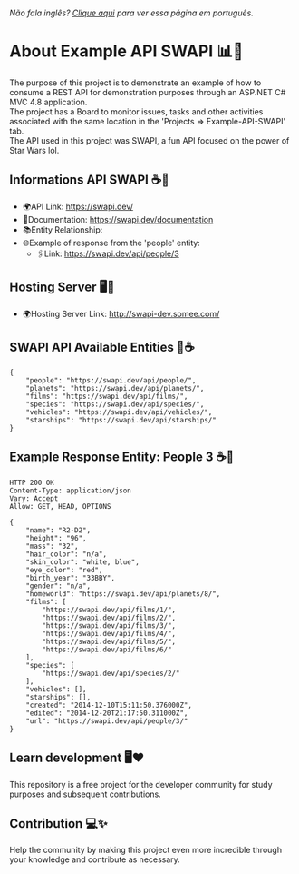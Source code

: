 <h6> Não fala inglês? <a href="https://github.com/michaelviveiros/Exemplo-API-SWAPI/blob/main/master/README.md">Clique aqui</a> para ver essa página em português.</h6>

# About Example API SWAPI 📊📜
The purpose of this project is to demonstrate an example of how to consume a REST API for demonstration purposes through an ASP.NET C# MVC 4.8 application.<br/>
The project has a Board to monitor issues, tasks and other activities associated with the same location in the 'Projects => Example-API-SWAPI' tab.<br/>
The API used in this project was SWAPI, a fun API focused on the power of Star Wars lol.

## Informations API SWAPI ☕️📌
- 🌍API Link: https://swapi.dev/<br/>
- 📝Documentation: https://swapi.dev/documentation<br/>
- 📚Entity Relationship:<br/>
- 🌐Example of response from the 'people' entity:<br/>
  - 🖇️Link: https://swapi.dev/api/people/3
 
## Hosting Server 🖥️📌
- 🌍Hosting Server Link: http://swapi-dev.somee.com/

## SWAPI API Available Entities 📝☕️
```
{
    "people": "https://swapi.dev/api/people/",
    "planets": "https://swapi.dev/api/planets/",
    "films": "https://swapi.dev/api/films/",
    "species": "https://swapi.dev/api/species/",
    "vehicles": "https://swapi.dev/api/vehicles/",
    "starships": "https://swapi.dev/api/starships/"
}
```

## Example Response Entity: People 3 ☕️📑
```
HTTP 200 OK
Content-Type: application/json
Vary: Accept
Allow: GET, HEAD, OPTIONS

{
    "name": "R2-D2", 
    "height": "96", 
    "mass": "32", 
    "hair_color": "n/a", 
    "skin_color": "white, blue", 
    "eye_color": "red", 
    "birth_year": "33BBY", 
    "gender": "n/a", 
    "homeworld": "https://swapi.dev/api/planets/8/", 
    "films": [
        "https://swapi.dev/api/films/1/", 
        "https://swapi.dev/api/films/2/", 
        "https://swapi.dev/api/films/3/", 
        "https://swapi.dev/api/films/4/", 
        "https://swapi.dev/api/films/5/", 
        "https://swapi.dev/api/films/6/"
    ], 
    "species": [
        "https://swapi.dev/api/species/2/"
    ], 
    "vehicles": [], 
    "starships": [], 
    "created": "2014-12-10T15:11:50.376000Z", 
    "edited": "2014-12-20T21:17:50.311000Z", 
    "url": "https://swapi.dev/api/people/3/"
}
```
## Learn development 🖥️❤️
This repository is a free project for the developer community for study purposes and subsequent contributions.

## Contribution 💻✨
Help the community by making this project even more incredible through your knowledge and contribute as necessary.

